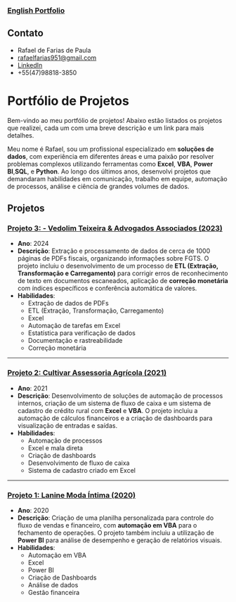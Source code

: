 
### [English Portfolio]([https://github.com/Rafael-Paula/Portfolio/tree/main/Projeto%202%20-%20Cultivar](https://github.com/Rafael-Paula/Portfolio/tree/main/English))


## Contato
- Rafael de Farias de Paula
- rafaelfarias951@gmail.com
- [LinkedIn](https://www.linkedin.com/in/rafael-de-farias-de-paula/)
- +55(47)98818-3850

# Portfólio de Projetos

Bem-vindo ao meu portfólio de projetos! Abaixo estão listados os projetos que realizei, cada um com uma breve descrição e um link para mais detalhes.

Meu nome é Rafael, sou um profissional especializado em **soluções de dados**, com experiência em diferentes áreas e uma paixão por resolver problemas complexos utilizando ferramentas como **Excel**, **VBA**, **Power BI**,**SQL**, e **Python**. Ao longo dos últimos anos, desenvolvi projetos que demandaram habilidades em comunicação, trabalho em equipe, automação de processos, análise e ciência de grandes volumes de dados.

## Projetos

### [Projeto 3: - Vedolim Teixeira & Advogados Associados (2023)](https://github.com/Rafael-Paula/Portfolio/tree/main/Projeto%203%20-%20FGTS)
- **Ano**: 2024
- **Descrição**: Extração e processamento de dados de cerca de 1000 páginas de PDFs fiscais, organizando informações sobre FGTS. O projeto incluiu o desenvolvimento de um processo de **ETL (Extração, Transformação e Carregamento)** para corrigir erros de reconhecimento de texto em documentos escaneados, aplicação de **correção monetária** com índices específicos e conferência automática de valores.
- **Habilidades**:
  - Extração de dados de PDFs
  - ETL (Extração, Transformação, Carregamento)
  - Excel
  - Automação de tarefas em Excel
  - Estatística para verificação de dados
  - Documentação e rastreabilidade
  - Correção monetária

---

### [Projeto 2: Cultivar Assessoria Agrícola (2021)](https://github.com/Rafael-Paula/Portfolio/tree/main/Projeto%202%20-%20Cultivar)
- **Ano**: 2021
- **Descrição**: Desenvolvimento de soluções de automação de processos internos, criação de um sistema de fluxo de caixa e um sistema de cadastro de crédito rural com **Excel** e **VBA**. O projeto incluiu a automação de cálculos financeiros e a criação de dashboards para visualização de entradas e saídas.
- **Habilidades**:
  - Automação de processos
  - Excel e mala direta
  - Criação de dashboards
  - Desenvolvimento de fluxo de caixa
  - Sistema de cadastro criado em Excel

---

### [Projeto 1: Lanine Moda Íntima (2020)](https://github.com/Rafael-Paula/Portfolio/tree/main/Projeto%201%20-%20Lanine)
- **Ano**: 2020
- **Descrição**: Criação de uma planilha personalizada para controle do fluxo de vendas e financeiro, com **automação em VBA** para o fechamento de operações. O projeto também incluiu a utilização de **Power BI** para análise de desempenho e geração de relatórios visuais.
- **Habilidades**:
  - Automação em VBA
  - Excel
  - Power BI
  - Criação de Dashboards
  - Análise de dados
  - Gestão financeira









